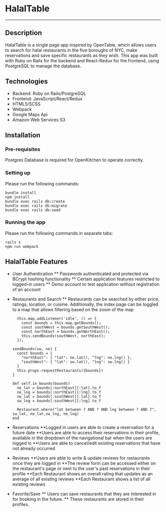 # HalalTable
***

## Description

HalalTable is a single page app inspired by OpenTable, which allows users to search for halal restaurants in the five boroughs of NYC, make reservations and save specific restaurants as they wish. This app was built with Ruby on Rails for the backend and React-Redux for the frontend, using PostgreSQL to manage the database.

## Technologies
* Backend: Ruby on Rails/PostgreSQL
* Frontend: JavaScript/React/Redux
* HTML5/SCSS
* Webpack
* Google Maps Api
* Amazon Web Services S3

## Installation 

### Pre-requisites

Postgres Database is required for OpenKitchen to operate correctly.

### Setting up
Please run the following commands:
```
bundle install
npm install
bundle exec rails db:create
bundle exec rails db:migrate
bundle exec rails db:seed
```

### Running the app
Please run the following commands in separate tabs:
```
rails s
npm run webpack
```

## HalalTable Features
* User Authentication
  ** Passwords authenticated and protected via BCrypt hashing functionality
  ** Certain application features restricted to logged-in users
  ** Demo account to test application without registration of an account

* Restaurants and Search
  ** Restaurants can be searched by either price, ratings, location, or cuisine. Additionally, the index page can be toggled to a map that allows filtering based on the zoom of the map

  ```
    this.map.addListener('idle', () => {
      const bounds = this.map.getBounds();
      const southWest = bounds.getSouthWest();
      const northEast = bounds.getNorthEast();
      this.sendBounds(southWest, northEast);
    });

  ```
  ```
  sendBounds(sw, ne) {
    const bounds = {
      "northEast": { "lat": ne.lat(), "lng": ne.lng() },
      "southWest": { "lat": sw.lat(), "lng": sw.lng() }
    }
    this.props.requestRestaurants({bounds})
  }
  ```

  ```
  def self.in_bounds(bounds)
    ne_lat = bounds[:northEast][:lat].to_f
    ne_lng = bounds[:northEast][:lng].to_f
    sw_lat = bounds[:southWest][:lat].to_f
    sw_lng = bounds[:southWest][:lng].to_f

    Restaurant.where("lat between ? AND ? AND lng between ? AND ?", sw_lat, ne_lat,sw_lng, ne_lng)
  end
  ```

* Reservations
  **Logged in users are able to create a reservation for a future date
  **Users are able to access their reservations in their profile, available in the dropdown of the navigational bar when the users are logged in
  **Users are able to cancel/edit existing reservations that have not already occurred

* Reviews
  **Users are able to write & update reviews for restaurants once they are logged in
  **The review form can be accessed either on the restaurant's page or next to the user's past reservations in their profile
  **Each Restaurant shows an overall rating that updates as an average of all existing reviews
  **Each Restaurant shows a list of all existing reviews

* Favorite/Save
  ** Users can save restaurants that they are interested in for booking in the future.
  ** These restaurants are stored in their profiles.
